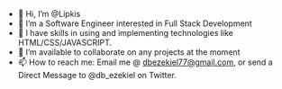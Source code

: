 - 👋 Hi, I’m @Lipkis
- 👀 I’m a Software Engineer interested in Full Stack Development
- 🌱 I have skills in using and implementing technologies like HTML/CSS/JAVASCRIPT.
- 💞️ I’m available to collaborate on any projects at the moment
- 📫 How to reach me: Email me @ dbezekiel77@gmail.com, or send a Direct Message to @db_ezekiel on Twitter.

<!---
Lipkis/Lipkis is a ✨ special ✨ repository because its `README.md` (this file) appears on your GitHub profile.
You can click the Preview link to take a look at your changes.
--->
